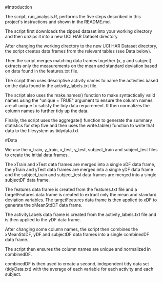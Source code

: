 #Introduction

The script, run_analysis.R, performs the five steps described in this project's instructions and shown in the README.md.

The script first downloads the zipped dataset into your working directory and then unzips it into a new UCI HAR Dataset directory.

After changing the working directory to the new UCI HAR Dataset directory, the script creates data frames from the relevant tables 
(see Data below).

Then the script merges matching data frames together (x, y and subject) extracts only the measurements on the mean and standard 
deviation based on data found in the features.txt file.

The script then uses descriptive activity names to name the activities based on the data found in the activity_labels.txt file.

The script also uses the make.names() function to make syntactically valid names using the "unique = TRUE" argument to ensure the 
column names are all unique to satisfy the tidy data requirement. It then normalizes the column names to further tidy up the data.

Finally, the script uses the aggregate() function to generate the summary statistics for step five and then uses the write.table() 
function to write that data to the filesystem as tidydata.txt.


#Data

We use the x_train, y_train, x_test, y_test, subject_train and subject_test files to create the initial data frames.

The xTrain and xTest data frames are merged into a single xDF data frame, the yTrain and yTest data frames are merged into a 
single yDF data frame and the subject_train and subject_test data frames are merged into a single subjectDF data frame.

The features data frame is created from the features.txt file and a targetFeatures data frame is created to extract only the mean 
and standard deviation variables. The targetFeatures data frame is then applied to xDF to generate the xMeanStdDF data frame.

The activityLabels data frame is created from the activity_labels.txt file and is then applied to the yDF data frame.

After changing some column names, the script then combines the xMeanStdDF, yDF and subjectDF data frames into a single combinedDF 
data frame.

The script then ensures the column names are unique and normalized in combinedDF.

combinedDF is then used to create a second, independent tidy data set (tidyData.txt) with the average of each variable for each 
activity and each subject.
